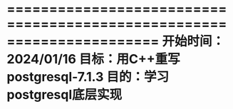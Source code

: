 ======================================================================
开始时间：2024/01/16
目标：用C++重写postgresql-7.1.3
目的：学习postgresql底层实现
======================================================================
